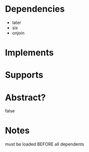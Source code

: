 # Dependencies
* later
* six
* onjoin

# Implements

# Supports

# Abstract?
false

# Notes
must be loaded BEFORE all dependents